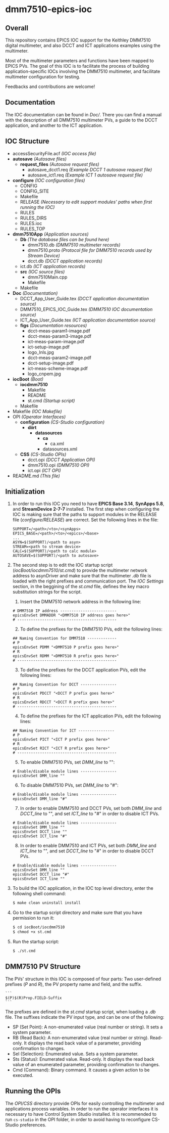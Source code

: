 # dmm7510-epics-ioc

## Overall

This repository contains EPICS IOC support for the Keithley DMM7510 digital multimeter, and also DCCT and ICT applications examples using the multimeter.

Most of the multimeter parameters and functions have been mapped to EPICS PVs. The goal of this IOC is to facilitate the process of building application-specific IOCs involving the DMM7510 multimeter, and facilitate multimeter configuration for testing.

Feedbacks and contributions are welcome!

## Documentation

The IOC documentation can be found in *Doc/*. There you can find a manual with the description of all DMM7510 multimeter PVs, a guide to the DCCT application, and another to the ICT application.

## IOC Structure

- accessSecurityFile.acf *(IOC access file)*
- **autosave** *(Autosave files)*
    - **request_files** *(Autosave request files)*
        - autosave_dcct1.req *(Example DCCT 1 autosave request file)*
        - autosave_ict1.req *(Example ICT 1 autosave request file)*
- **configure** *(IOC configuration files)*
    - CONFIG
    - CONFIG_SITE
    - Makefile
    - RELEASE *(Necessary to edit support modules' paths when first running the IOC)*
    - RULES
    - RULES_DIRS
    - RULES.ioc
    - RULES_TOP
- **dmm7510App** *(Application sources)*
    - **Db** *(The database files can be found here)*
        - dmm7510.db *(DMM7510 multimeter records)*
        - dmm7510.proto *(Protocol file for DMM7510 records used by Stream Device)*
        - dcct.db *(DCCT application records)*
	- ict.db *(ICT application records)*
    - **src** *(IOC source files)*
        - dmm7510Main.cpp
        - Makefile
    - Makefile
- **Doc** *(Documentation)*
    - DCCT_App_User_Guide.tex *(DCCT application documentation source)*
    - DMM7510_EPICS_IOC_Guide.tex *(DMM7510 IOC documentation source)*
    - ICT_App_User_Guide.tex *(ICT application documentation source)*
    - **figs** *(Documentation resources)*
        - dcct-meas-param1-image.pdf
        - dcct-meas-param3-image.pdf
        - ict-meas-param-image.pdf
        - ict-setup-image.pdf
        - logo_lnls.jpg
        - dcct-meas-param2-image.pdf
        - dcct-setup-image.pdf
        - ict-meas-scheme-image.pdf
        - logo_cnpem.jpg
- **iocBoot** *(Boot)*
    - **iocdmm7510**
        - Makefile
        - README
        - st.cmd *(Startup script)*
    - Makefile
- Makefile *(IOC Makefile)*
- OPI *(Operator Interfaces)*
    - **configuration** *(CS-Studio configuration)*
        - **diirt**
            - **datasources**
                - **ca**
                    - ca.xml
                - datasources.xml
    - **CSS** *(CS-Studio OPIs)*
        - dcct.opi *(DCCT Application OPI)*
        - dmm7510.opi *(DMM7510 OPI)*
        - ict.opi *(ICT OPI)*
- README.md *(This file)*

## Initialization

1. In order to run this IOC you need to have **EPICS Base 3.14**, **SynApps 5.8**, and **StreamDevice 2-7-7** installed. The first step when configuring the IOC is making sure that the paths to support modules in the RELEASE file (*configure/RELEASE*) are correct. Set the following lines in the file:

    ```
    SUPPORT=/<path>/<to>/<synApps>
    EPICS_BASE=/<path>/<to>/<epics>/<base>
    ...
    ASYN=$(SUPPORT)/<path to asyn>
    STREAM=<path to stream device>
    CALC=$(SUPPORT)/<path to calc module>
    AUTOSAVE=$(SUPPORT)/<path to autosave>
    ```

2. The second step is to edit the IOC startup script (*iocBoot/iocdmm7510/st.cmd*) to provide the multimeter network address to asynDriver and make sure that the multimeter *.db* file is loaded with the right prefixes and communication port. The *IOC Settings* section, in the beggining of the *st.cmd* file, defines the key macro substitution strings for the script.

    1. Insert the DMM7510 network address in the following line:

    ```
    # DMM7510 IP address -------------------------
    epicsEnvSet DMMADDR "<DMM7510 IP address goes here>"
    # --------------------------------------------
    ```

    2. To define the prefixes for the DMM7510 PVs, edit the following lines:

    ```
    ## Naming Convention for DMM7510 -------------
    # P
    epicsEnvSet PDMM "<DMM7510 P prefix goes here>"
    # R
    epicsEnvSet RDMM "<DMM7510 R prefix goes here>"
    # --------------------------------------------
    ```

    3. To define the prefixes for the DCCT application PVs, edit the following lines:

    ```
    ## Naming Convention for DCCT ----------------
    # P
    epicsEnvSet PDCCT "<DCCT P prefix goes here>"
    # R
    epicsEnvSet RDCCT "<DCCT R prefix goes here>"
    # --------------------------------------------
    ```

    4. To define the prefixes for the ICT application PVs, edit the following lines:

    ```
    ## Naming Convention for ICT ----------------
    # P
    epicsEnvSet PICT "<ICT P prefix goes here>"
    # R
    epicsEnvSet RICT "<ICT R prefix goes here>"
    # --------------------------------------------
    ```

    5. To enable DMM7510 PVs, set *DMM_line* to "":

    ```
    # Enable/disable module lines ----------------
    epicsEnvSet DMM_line ""
    ```
    
    6. To disable DMM7510 PVs, set *DMM_line* to "#":

    ```
    # Enable/disable module lines ----------------
    epicsEnvSet DMM_line "#"
    ```
    
    7. In order to enable DMM7510 and DCCT PVs, set both *DMM_line* and *DCCT_line* to "", and set *ICT_line* to "#" in order to disable ICT PVs.

    ```
    # Enable/disable module lines ----------------
    epicsEnvSet DMM_line ""
    epicsEnvSet DCCT_line ""
    epicsEnvSet ICT_line "#"
    ```

    8. In order to enable DMM7510 and ICT PVs, set both *DMM_line* and *ICT_line* to "", and set *DCCT_line* to "#" in order to disable DCCT PVs.

    ```
    # Enable/disable module lines ----------------
    epicsEnvSet DMM_line ""
    epicsEnvSet DCCT_line "#"
    epicsEnvSet ICT_line ""
    ```

3. To build the IOC application, in the IOC top level directory, enter the following shell command:

    ```sh
    $ make clean uninstall install
    ```

4. Go to the startup script directory and make sure that you have permission to run it:

    ```sh
    $ cd iocBoot/iocdmm7510
    $ chmod +x st.cmd
    ```

5. Run the startup script:

    ```sh
    $ ./st.cmd
    ```

## DMM7510 PV Structure

The PVs' structure in this IOC is composed of four parts: Two user-defined prefixes (*P* and *R*), the PV property name and field, and the suffix.

    ```
    $(P)$(R)Prop.FIELD-Suffix
    ```

The prefixes are defined in the *st.cmd* startup script, when loading a *.db* file. The suffixes indicate the PV input type, and can be one of the following:

* SP (Set Point): A non-enumerated value (real number or string). It sets a system parameter.
* RB (Read Back): A non-enumerated value (real number or string). Read-only. It displays the read back value of a parameter, providing confirmation to changes.
* Sel (Selection): Enumerated value. Sets a system parameter.
* Sts (Status): Enumerated value. Read-only. It displays the read back value of an enumerated parameter, providing confirmation to changes.
* Cmd (Command): Binary command. It causes a given action to be executed.

## Running the OPIs

The *OPI/CSS* directory provide OPIs for easily controlling the multimeter and applications process variables. In order to run the operator interfaces it is necessary to have Control System Studio installed. It is recommended to run `cs-studio` in the OPI folder, in order to avoid having to reconfigure CS-Studio preferences.
